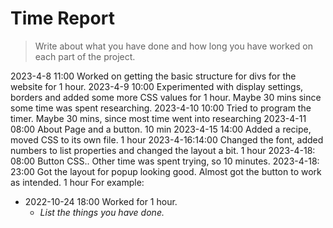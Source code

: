 # Time Report

> Write about what you have done and how long you have worked on each part of the project.


2023-4-8 11:00 Worked on getting the basic structure for divs for the website for 1 hour.
2023-4-9 10:00 Experimented with display settings, borders and added some more CSS values for 1 hour. Maybe 30 mins since some time was spent researching. 
2023-4-10 10:00 Tried to program the timer. Maybe 30 mins, since most time went into researching 
2023-4-11 08:00 About Page and a button. 10 min
2023-4-15 14:00 Added a recipe, moved CSS to its own file. 1 hour
2023-4-16:14:00 Changed the font, added numbers to list properties and changed the layout a bit. 1 hour
2023-4-18: 08:00 Button CSS.. Other time was spent trying, so 10 minutes.
2023-4-18: 23:00 Got the layout for popup looking good. Almost got the button to work as intended. 1 hour
For example: 

- 2022-10-24 18:00 Worked for 1 hour.
  - *List the things you have done.*
